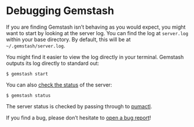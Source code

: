 <!-- Automatically generated by Pandoc -->


# Debugging Gemstash

If you are finding Gemstash isn’t behaving as you would expect, you
might want to start by looking at the server log. You can find the log
at `server.log` within your base directory. By default, this will be at
`~/.gemstash/server.log`.

You might find it easier to view the log directly in your terminal.
Gemstash outputs its log directly to standard out:

    $ gemstash start

You can also [check the status](docs/gemstash-status.1.md) of the server:

    $ gemstash status

The server status is checked by passing through to
[pumactl](https://github.com/puma/puma#controlstatus-server).

If you find a bug, please don’t hesitate to [open a bug
report](https://github.com/rubygems/gemstash#contributing)!

